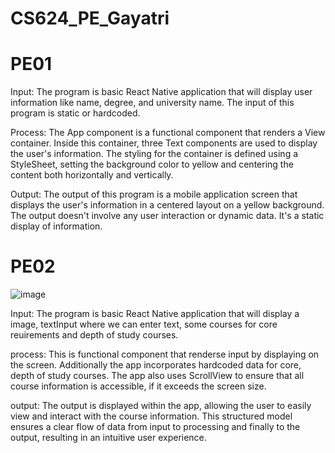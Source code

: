 # CS624_PE_Gayatri

# PE01

Input: The program is basic React Native application that will display user information like name, degree, and university name. The input of this program is static or hardcoded. 

Process: The App component is a functional component that renders a View container. Inside this container, three Text components are used to display the user's information. The styling for the container is defined using a StyleSheet, setting the background color to yellow and centering the content both horizontally and vertically.

Output: The output of this program is a mobile application screen that displays the user's information in a centered layout on a yellow background. The output doesn't involve any user interaction or dynamic data. It's a static display of information.

# PE02
![image](https://github.com/gayatrisoni/CS624_PE_Gayatri/assets/54921052/a9afd524-46dd-40c3-b89a-93048023a985)

Input: The program is basic React Native application that will display a image, textInput where we can enter text, some courses for core reuirements and depth of study courses.

process: This is functional component that renderse input by displaying on the screen. Additionally the app incorporates hardcoded data for core, depth of study courses. The app also uses ScrollView to ensure that all course information is accessible, if it exceeds the screen size.

output: The output is displayed within the app, allowing the user to easily view and interact with the course information. This structured model ensures a clear flow of data from input to processing and finally to the output, resulting in an intuitive user experience.


